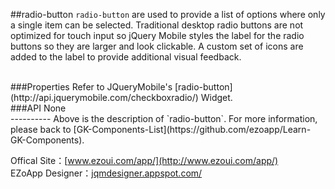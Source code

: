 ##radio-button
`radio-button` are used to provide a list of options where only a single item can be selected. Traditional desktop radio buttons are not optimized for touch input so jQuery Mobile styles the label for the radio buttons so they are larger and look clickable. A custom set of icons are added to the label to provide additional visual feedback.

<br/>
###Properties
Refer to JQueryMobile's [radio-button](http://api.jquerymobile.com/checkboxradio/) Widget.

<br/>
###API
None

<br/>
----------
Above is the description of `radio-button`. For more information, please back to [GK-Components-List](https://github.com/ezoapp/Learn-GK-Components).

Offical Site：[www.ezoui.com/app/](http://www.ezoui.com/app/)  
EZoApp Designer：[jqmdesigner.appspot.com/](http://jqmdesigner.appspot.com/)




